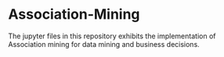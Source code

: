 # Association-Mining
The jupyter files in this repository exhibits the implementation of Association mining for data mining and business decisions.
